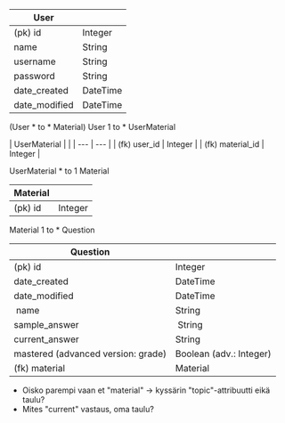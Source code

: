 | User |  |
| --- | --- |
| (pk) id | Integer |
| name | String|
| username | String |
| password | String |
| date_created | DateTime |
| date_modified | DateTime |

(User * to * Material)
User 1 to * UserMaterial 

| UserMaterial | |
| --- | --- |
| (fk) user_id | Integer |
| (fk) material_id | Integer |

UserMaterial * to 1 Material

| Material |  |
| --- | --- |
| (pk) id | Integer |

Material 1 to * Question

| Question |  |
| --- | --- |
| (pk) id | Integer |
| date_created | DateTime |
| date_modified | DateTime |
| name | String |
| sample_answer | String |
| current_answer | String |
| mastered (advanced version: grade)| Boolean (adv.: Integer) |
| (fk) material | Material |


* Oisko parempi vaan et "material" -> kyssärin "topic"-attribuutti eikä taulu?
* Mites "current" vastaus, oma taulu?
